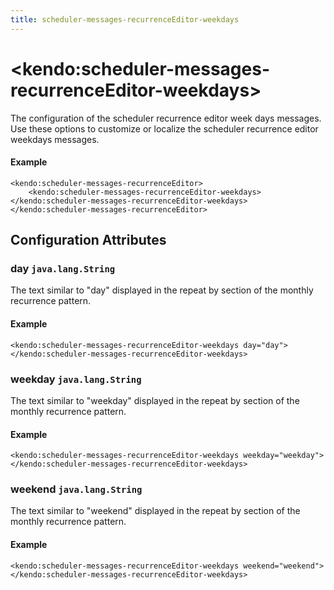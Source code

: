 ```yaml
---
title: scheduler-messages-recurrenceEditor-weekdays
---
```


# \<kendo:scheduler-messages-recurrenceEditor-weekdays\>

The configuration of the scheduler recurrence editor week days messages. Use these options to customize or localize the scheduler recurrence editor weekdays messages.

#### Example
    <kendo:scheduler-messages-recurrenceEditor>
        <kendo:scheduler-messages-recurrenceEditor-weekdays></kendo:scheduler-messages-recurrenceEditor-weekdays>
    </kendo:scheduler-messages-recurrenceEditor>

## Configuration Attributes

### day `java.lang.String`

The text similar to "day" displayed in the repeat by section of the monthly recurrence pattern.

#### Example
    <kendo:scheduler-messages-recurrenceEditor-weekdays day="day">
    </kendo:scheduler-messages-recurrenceEditor-weekdays>

### weekday `java.lang.String`

The text similar to "weekday" displayed in the repeat by section of the monthly recurrence pattern.

#### Example
    <kendo:scheduler-messages-recurrenceEditor-weekdays weekday="weekday">
    </kendo:scheduler-messages-recurrenceEditor-weekdays>

### weekend `java.lang.String`

The text similar to "weekend" displayed in the repeat by section of the monthly recurrence pattern.

#### Example
    <kendo:scheduler-messages-recurrenceEditor-weekdays weekend="weekend">
    </kendo:scheduler-messages-recurrenceEditor-weekdays>

